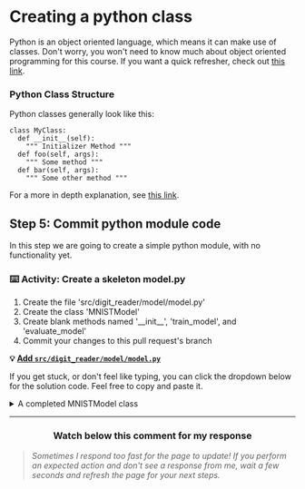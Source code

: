 # Creating a python class

Python is an object oriented language, which means it can make use of classes. Don't worry, you won't need to know much about object oriented programming for this course. If you want a quick refresher, check out [this link](https://en.wikipedia.org/wiki/Object-oriented_programming).

### Python Class Structure

Python classes generally look like this: 

    class MyClass:
      def __init__(self):
        """ Initializer Method """
      def foo(self, args):
        """ Some method """
      def bar(self, args):
        """ Some other method """

For a more in depth explanation, see [this link](https://docs.python.org/3/tutorial/classes.html).

## Step 5: Commit python module code

In this step we are going to create a simple python module, with no functionality yet.

### :keyboard: Activity: Create a skeleton model.py

1. Create the file 'src/digit_reader/model/model.py'
2. Create the class 'MNISTModel'
3. Create blank methods named '\_\_init\_\_', 'train_model', and 'evaluate_model'
4. Commit your changes to this pull request's branch

**:bulb: [Add `src/digit_reader/model/model.py`]({{quicklink1}})**

If you get stuck, or don't feel like typing, you can click the dropdown below for the solution code. Feel free to copy and paste it.
<details><summary> A completed MNISTModel class </summary>

    class MNISTModel:
      def __init__(self):
        pass
      def train_model(self):
        pass
      def evaluate_model(self):
        pass

</details>
<hr>
<h3 align="center">Watch below this comment for my response</h3>

> _Sometimes I respond too fast for the page to update! If you perform an expected action and don't see a response from me, wait a few seconds and refresh the page for your next steps._
